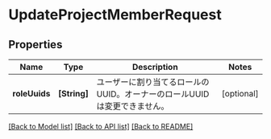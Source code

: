 # UpdateProjectMemberRequest

## Properties
Name | Type | Description | Notes
------------ | ------------- | ------------- | -------------
**roleUuids** | **[String]** | ユーザーに割り当てるロールのUUID。オーナーのロールUUIDは変更できません。 | [optional] 

[[Back to Model list]](../README.md#documentation-for-models) [[Back to API list]](../README.md#documentation-for-api-endpoints) [[Back to README]](../README.md)


